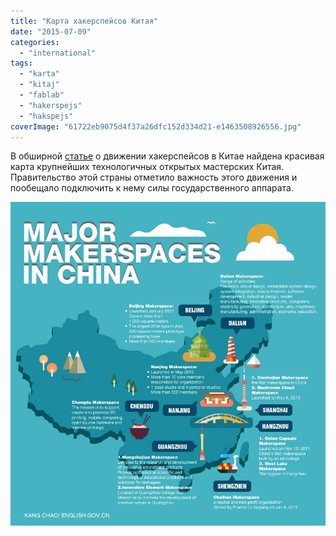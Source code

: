 ```yaml
---
title: "Карта хакерспейсов Китая"
date: "2015-07-09"
categories:
  - "international"
tags:
  - "karta"
  - "kitaj"
  - "fablab"
  - "hakerspejs"
  - "hakspejs"
coverImage: "61722eb9075d4f37a26dfc152d334d21-e1463508926556.jpg"
---
```


В обширной [статье](http://geektimes.ru/company/makeitlab/blog/253138/) о движении хакерспейсов в Китае найдена красивая карта крупнейших технологичных открытых мастерских Китая. Правительство этой страны отметило важность этого движения и пообещало подключить к нему силы государственного аппарата.

![](./images/61722eb9075d4f37a26dfc152d334d21-1.jpg)

